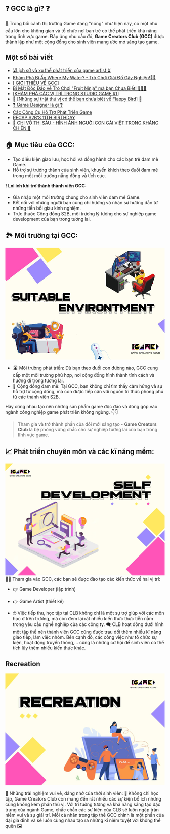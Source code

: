 ## ❓ **GCC là gì?** ❓

🌡 Trong bối cảnh thị trường Game đang "nóng" như hiện nay, có một nhu cầu lớn cho không gian và tổ chức nơi bạn trẻ có thể phát triển khả năng trong lĩnh vực game. Đáp ứng nhu cầu đó, **Game Creators Club (GCC)** được thành lập như một cộng đồng cho sinh viên mang ước mơ sáng tạo game.


## Một số bài viết

<!-- BLOG-POST-LIST:START -->
- [⌛️Lịch sử và xu thế phát triển của game artist ⏳](https://blog.gcchanoi.com/post/2024_06_23_lich_su_va_xu_the_phat_trien_cua_game_artist_)
- [Khám Phá Bí Ẩn Where My Water? - Trò Chơi Giải Đố Gây Nghiện!🐊🚿](https://blog.gcchanoi.com/post/2024_06_17_kham_pha_bi_an_wheres_my_water__tro_choi_giai_do_gay_nghien)
- [[ GIỚI THIỆU VỀ GCC]](https://blog.gcchanoi.com/post/2024_06_10__gioi_thieu_ve_gcc)
- [Bí Mật Độc Đáo về Trò Chơi &quot;Fruit Ninja&quot; mà bạn Chưa Biết! 🍉🔪✨](https://blog.gcchanoi.com/post/2024_06_01_bi_mat_doc_dao_ve_tro_choi_fruit_ninja_ma_ban_chua_biet_)
- [[KHÁM PHÁ CÁC VỊ TRÍ TRONG STUDIO GAME #1]](https://blog.gcchanoi.com/post/2024_05_24_kham_pha_cac_vi_tri_trong_studio_game_1)
- [👀 [Những sự thật thú vị có thể bạn chưa biết về Flappy Bird] 👀](https://blog.gcchanoi.com/post/2024_05_16__nhung_su_that_thu_vi_co_the_ban_chua_biet_ve_flappy_bird_)
- [❓ Game Designer là gì ❓](https://blog.gcchanoi.com/post/2024_04_01__game_designer_la_gi_)
- [Các Công Cụ Hỗ Trợ Phát Triển Game](https://blog.gcchanoi.com/post/20240324_cac_cong_cu_phat_trien_game)
- [RECAP S2B’S 11TH BIRTHDAY](https://blog.gcchanoi.com/post/2024_03_14_recap_s2bs_11th_birthday)
- [💮 CHỊ VÕ THỊ SÁU - HÌNH ẢNH NGƯỜI CON GÁI VIỆT TRONG KHÁNG CHIẾN 💮](https://blog.gcchanoi.com/post/2024_03_08_chi_vo_thi_sau__hinh_anh_nguoi_con_gai_viet_trong_khang_chien_)
<!-- BLOG-POST-LIST:END -->

## 🏠 **Mục tiêu của GCC:**
- Tạo điều kiện giao lưu, học hỏi và đồng hành cho các bạn trẻ đam mê Game.
- Hỗ trợ sự trưởng thành của sinh viên, khuyến khích theo đuổi đam mê trong một môi trường năng động và tích cực.

❗ **Lợi ích khi trở thành thành viên GCC:**
- Gia nhập một môi trường chung cho sinh viên đam mê Game.
- Kết nối với những người bạn cùng chí hướng và nhận sự hướng dẫn từ những tiền bối giàu kinh nghiệm.
- Trực thuộc Cộng đồng S2B, môi trường lý tưởng cho sự nghiệp game development của bạn trong tương lai.

## 🏞 **Môi trường tại GCC:**

![img_2.png](img_2.png)

- 🛣 Môi trường phát triển: Dù bạn theo đuổi con đường nào, GCC cung cấp một môi trường phù hợp, nơi cộng đồng hình thành tính cách và hướng đi trong tương lai.
- 🚴 Cộng đồng đam mê: Tại GCC, bạn không chỉ tìm thấy cảm hứng và sự hỗ trợ từ cộng đồng, mà còn được tiếp cận với nguồn tri thức phong phú từ các thành viên S2B.

Hãy cùng nhau tạo nên những sản phẩm game độc đáo và đóng góp vào ngành công nghiệp game phát triển không ngừng. 👇👇

> Tham gia và trở thành phần của đổi mới sáng tạo - **Game Creators Club** là bệ phóng vững chắc cho sự nghiệp tương lai của bạn trong lĩnh vực game.


## 📈 Phát triển chuyên môn và các kĩ năng mềm:
![img_3.png](img_3.png)
👨‍🏫 Tham gia vào GCC, các bạn sẽ được đào tạo các kiến thức về hai vị trí:
- 👉 Game Developer (lập trình)
- 👉 Game Artist (thiết kế)

- 🤓 Việc tiếp thu, học tập tại CLB không chỉ là một sự trợ giúp với các môn học ở trên trường, mà còn đem lại rất nhiều kiến thức thực tiễn nằm trong yêu cầu nghề nghiệp của các công ty.
🗨 CLB hoạt động dưới hình một tập thể nên thành viên GCC cũng được trau dồi thêm nhiều kĩ năng giao tiếp, làm việc nhóm. Bên cạnh đó, các công việc như tổ chức sự kiện, hoạt động truyền thông,... cũng là những cơ hội để sinh viên có thể tích lũy thêm nhiều kiến thức khác.


## Recreation

![img_4.png](img_4.png)

🎊 Những trải nghiệm vui vẻ, đáng nhớ của thời sinh viên:
🎳 Không chỉ học tập, Game Creators Club còn mang đến rất nhiều các sự kiện bổ ích nhưng cũng không kém phần thú vị. Với trí tưởng tượng và khả năng sáng tạo đặc trưng của ngành Game, chắc chắn các sự kiện của CLB sẽ luôn ngập tràn niềm vui và sự giải trí. Mỗi cá nhân trong tập thể GCC chính là một phần của đại gia đình và sẽ luôn cùng nhau tạo ra những kỉ niệm tuyệt vời không thể quên 🖼 

